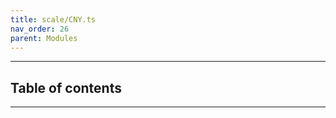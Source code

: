```yaml
---
title: scale/CNY.ts
nav_order: 26
parent: Modules
---
```


---

<h2 class="text-delta">Table of contents</h2>

---
